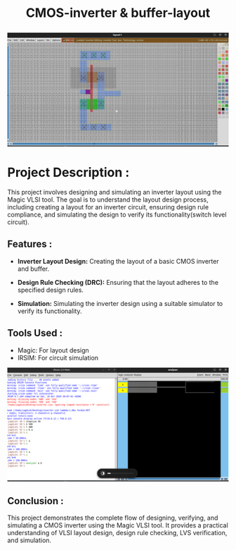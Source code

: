 #  <p align="center">CMOS-inverter & buffer-layout</p>

 ![pro](https://github.com/jagadeesh342/CMOS-inverter-layout/blob/main/Magic%20layout%20of%20INVERTER.png)

# Project Description :
This project involves designing and simulating an inverter layout using the Magic VLSI tool. 
    The goal is to understand the layout design process, including creating a layout for an inverter circuit, 
    ensuring design rule compliance, and simulating the design to verify its functionality(switch level circuit).


## Features :

   - **Inverter Layout Design:** Creating the layout of a basic CMOS inverter and buffer.
    <br>
   - **Design Rule Checking (DRC):** Ensuring that the layout adheres to the specified design rules.
    <br>
   
   - **Simulation:** Simulating the inverter design using a suitable simulator to verify its functionality.
    <br>


## Tools Used :
- Magic: For layout design
- IRSIM: For circuit simulation



![pro](https://github.com/jagadeesh342/CMOS-inverter-layout/blob/main/Simulation%20in%20IRSIM.png)

## Conclusion :
   This project demonstrates the complete flow of designing, verifying, and simulating a CMOS inverter using the Magic VLSI tool.
    It provides a practical understanding of VLSI layout design, design rule checking, LVS verification, and simulation.
